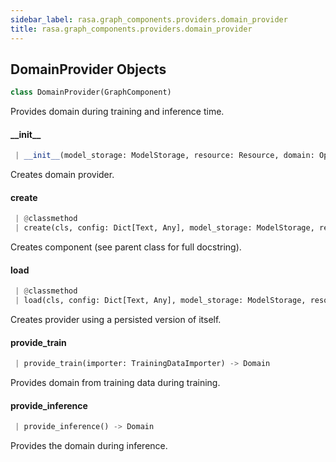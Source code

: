 ```yaml
---
sidebar_label: rasa.graph_components.providers.domain_provider
title: rasa.graph_components.providers.domain_provider
---
```

## DomainProvider Objects

```python
class DomainProvider(GraphComponent)
```

Provides domain during training and inference time.

#### \_\_init\_\_

```python
 | __init__(model_storage: ModelStorage, resource: Resource, domain: Optional[Domain] = None) -> None
```

Creates domain provider.

#### create

```python
 | @classmethod
 | create(cls, config: Dict[Text, Any], model_storage: ModelStorage, resource: Resource, execution_context: ExecutionContext) -> DomainProvider
```

Creates component (see parent class for full docstring).

#### load

```python
 | @classmethod
 | load(cls, config: Dict[Text, Any], model_storage: ModelStorage, resource: Resource, execution_context: ExecutionContext, **kwargs: Any, ,) -> DomainProvider
```

Creates provider using a persisted version of itself.

#### provide\_train

```python
 | provide_train(importer: TrainingDataImporter) -> Domain
```

Provides domain from training data during training.

#### provide\_inference

```python
 | provide_inference() -> Domain
```

Provides the domain during inference.


